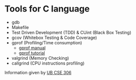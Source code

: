 # Tools for C language
- gdb
- Makefile
- Test Driven Development (TDD) & CUint (Black Box Testing)
- gcov (Whitebox Testing & Code Coverage)
- gprof (Profiling/Time consumption)
  - [gprof manual](https://sourceware.org/binutils/docs/gprof/index.html#Top)
  - [gprof tutorial](https://www.thegeekstuff.com/2012/08/gprof-tutorial)
- valgrind (Memory Checking)
- callgrind (CPU instructions profiling)

Information given by [UB CSE 306](https://cse.buffalo.edu/faculty/alphonce/SP22/CSE306/)
